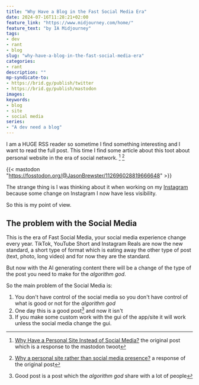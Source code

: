 ```yaml
---
title: "Why Have a Blog in the Fast Social Media Era"
date: 2024-07-16T11:28:21+02:00
feature_link: "https://www.midjourney.com/home/"
feature_text: "by IA Midjourney"
tags:
- dev
- rant
- blog
slug: "why-have-a-blog-in-the-fast-social-media-era"
categories:
- rant
description: ""
mp-syndicate-to:
- https://brid.gy/publish/twitter
- https://brid.gy/publish/mastodon
images:
keywords:
- blog
- site
- social media
series:
- "A dev need a blog"
---
```


I am a HUGE RSS reader so sometime I find something interesting and I want to read the full post.
This time I find some article about this toot about personal website in the era of social network. [^original] [^response]

{{< mastodon "https://fosstodon.org/@JasonBrewster/112696028819666648" >}}

[^original]: [Why Have a Personal Site Instead of Social Media?](https://kevquirk.com/blog/why-have-a-personal-site-instead-of-social-media) the original post which is a response to the mastodon twoot

[^response]: [Why a personal site rather than social media presence?](https://hamatti.org/posts/why-personal-site-rather-than-social-media-presence/) a response of the original post

The strange thing is I was thinking about it when working on my [Instagram](https://instagram.com/fundor333) because some change on Instagram I now have less visibility.

So this is my point of view.

## The problem with the Social Media

This is the era of Fast Social Media, your social media experience change every year. TikTok, YouTube Short and Instagram Reals are now the new standard, a short type of format which is eating away the other type of post (text, photo, long video) and for now they are the standard.

But now with the AI generating content there will be a change of the type of the post you need to make for the _algorithm god_.

So the main problem of the Social Media is:

1. You don't have control of the social media so you don't have control of what is good or not for the _algorithm god_
2. One day this is a good post[^post] and now it isn't
3. If you make some custom work with the gui of the app/site it will work unless the social media change the gui.

[^post]: Good post is a post which the _algorithm god_ share with a lot of people

